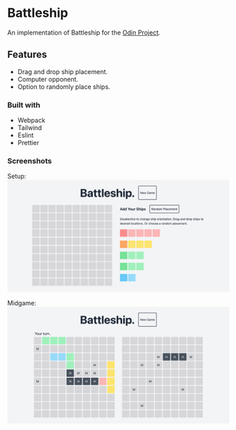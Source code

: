 # Battleship

An implementation of Battleship for the [Odin Project](https://www.theodinproject.com/).

## Features

- Drag and drop ship placement.
- Computer opponent.
- Option to randomly place ships.

### Built with

- Webpack
- Tailwind
- Eslint
- Prettier

### Screenshots

Setup:
![alt text](screenshots/battleship.png "battleship load screen")

Midgame:
![alt text](screenshots/battleship_midgame.png "battleship midgame")
